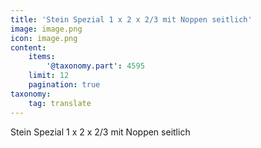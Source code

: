 ```yaml
---
title: 'Stein Spezial 1 x 2 x 2/3 mit Noppen seitlich'
image: image.png
icon: image.png
content:
    items:
        '@taxonomy.part': 4595
    limit: 12
    pagination: true
taxonomy:
    tag: translate
---
```


Stein Spezial 1 x 2 x 2/3 mit Noppen seitlich
